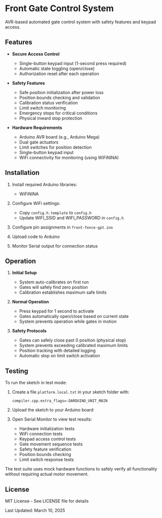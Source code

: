 # Front Gate Control System

AVR-based automated gate control system with safety features and keypad access.

## Features

- **Secure Access Control**
  - Single-button keypad input (1-second press required)
  - Automatic state toggling (open/close)
  - Authorization reset after each operation

- **Safety Features**
  - Safe position initialization after power loss
  - Position bounds checking and validation
  - Calibration status verification
  - Limit switch monitoring
  - Emergency stops for critical conditions
  - Physical inward stop protection

- **Hardware Requirements**
  - Arduino AVR board (e.g., Arduino Mega)
  - Dual gate actuators
  - Limit switches for position detection
  - Single-button keypad input
  - WiFi connectivity for monitoring (using WiFiNINA)

## Installation

1. Install required Arduino libraries:
   - WiFiNINA

2. Configure WiFi settings:
   - Copy `config.h.template` to `config.h`
   - Update WIFI_SSID and WIFI_PASSWORD in `config.h`

3. Configure pin assignments in `front-fence-gpt.ino`
4. Upload code to Arduino
5. Monitor Serial output for connection status

## Operation

1. **Initial Setup**
   - System auto-calibrates on first run
   - Gates will safely find zero position
   - Calibration establishes maximum safe limits

2. **Normal Operation**
   - Press keypad for 1 second to activate
   - Gates automatically open/close based on current state
   - System prevents operation while gates in motion

3. **Safety Protocols**
   - Gates can safely close past 0 position (physical stop)
   - System prevents exceeding calibrated maximum limits
   - Position tracking with detailed logging
   - Automatic stop on limit switch activation

## Testing

To run the sketch in test mode:

1. Create a file `platform.local.txt` in your sketch folder with:
   ```
   compiler.cpp.extra_flags=-DARDUINO_UNIT_MAIN
   ```

2. Upload the sketch to your Arduino board

3. Open Serial Monitor to view test results:
   - Hardware initialization tests
   - WiFi connection tests
   - Keypad access control tests
   - Gate movement sequence tests
   - Safety feature verification
   - Position bounds checking
   - Limit switch response tests

The test suite uses mock hardware functions to safely verify all functionality without requiring actual motor movement.

## License

MIT License - See LICENSE file for details

Last Updated: March 10, 2025

